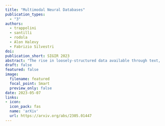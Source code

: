 ```yaml
---
title: "Multimodal Neural Databases"
publication_types:
  - "3"
authors:
  - trappolini
  - santilli
  - rodola
  - Alon Halevy
  - Fabrizio Silvestri
doi: 
publication_short: SIGIR 2023
abstract: "The rise in loosely-structured data available through text, images, and other modalities has called for new ways of querying them. Multimedia Information Retrieval has filled this gap and has witnessed exciting progress in recent years. Tasks such as search and retrieval of extensive multimedia archives have undergone massive performance improvements, driven to a large extent by recent developments in multimodal deep learning. However, methods in this field remain limited in the kinds of queries they support and, in particular, their inability to answer database-like queries. For this reason, inspired by recent work on neural databases, we propose a new framework, which we name Multimodal Neural Databases (MMNDBs). MMNDBs can answer complex database-like queries that involve reasoning over different input modalities, such as text and images, at scale. In this paper, we present the first architecture able to fulfill this set of requirements and test it with several baselines, showing the limitations of currently available models. The results show the potential of these new techniques to process unstructured data coming from different modalities, paving the way for future research in the area. Code to replicate the experiments will be released [here](https://github.com/GiovanniTRA/MultimodalNeuralDatabases)"
draft: false
featured: false
image:
  filename: featured
  focal_point: Smart
  preview_only: false
date: 2023-05-07
links:
- icon:
  icon_pack: fas
  name: 'arXiv'
  url: https://arxiv.org/abs/2305.01447
---
```

